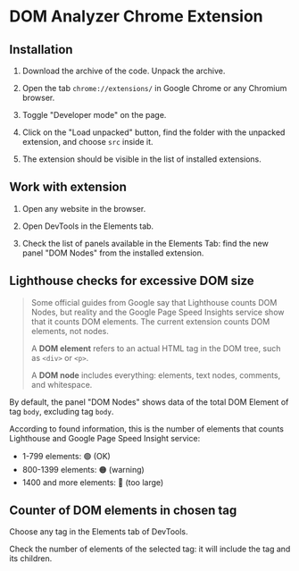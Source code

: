 # DOM Analyzer Chrome Extension

## Installation

1. Download the archive of the code. Unpack the archive.

2. Open the tab `chrome://extensions/` in Google Chrome or any Chromium browser.

3. Toggle "Developer mode" on the page.

4. Click on the "Load unpacked" button, find the folder with the unpacked extension, and choose `src` inside it.

5. The extension should be visible in the list of installed extensions.

## Work with extension

1. Open any website in the browser.

2. Open DevTools in the Elements tab.

3. Check the list of panels available in the Elements Tab: find the new panel "DOM Nodes" from the installed extension.

## Lighthouse checks for excessive DOM size

> Some official guides from Google say that Lighthouse counts DOM Nodes, but reality and the Google Page Speed Insights service show that it counts DOM elements. The current extension counts DOM elements, not nodes.
>
> A **DOM element** refers to an actual HTML tag in the DOM tree, such as `<div>` or `<p>`.
>
> A **DOM node** includes everything: elements, text nodes, comments, and whitespace.

By default, the panel "DOM Nodes" shows data of the total DOM Element of tag `body`, excluding tag `body`.

According to found information, this is the number of elements that counts Lighthouse and Google Page Speed Insight service:

- 1-799 elements: 🟢 (OK)
- 800-1399 elements: 🟠 (warning)
- 1400 and more elements: 🔴 (too large)

## Counter of DOM elements in chosen tag

Choose any tag in the Elements tab of DevTools.

Check the number of elements of the selected tag: it will include the tag and its children.

